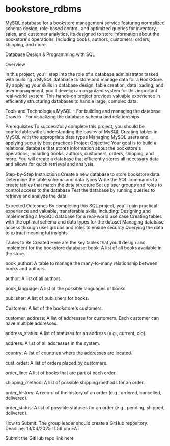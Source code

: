 # bookstore_rdbms
MySQL database for a bookstore management service featuring normalized schema design, role-based control, and optimized queries for inventory, sales, and customer analytics, its designed to store information about the bookstore's operations, including books, authors, customers, orders, shipping, and more.

Database Design & Programming with SQL

Overview

In this project, you'll step into the role of a database administrator tasked with building a  MySQL database to store and manage data for a BookStore. By applying your skills in database design, table creation, data loading, and user management, you'll develop an organized system for this important real-world system. 
This hands-on project provides valuable experience in efficiently structuring databases to handle large, complex data.





Tools and Technologies
MySQL - For building and managing the database
Draw.io - For visualizing the database schema and relationships




Prerequisites
To successfully complete this project, you should be comfortable with:
Understanding the basics of MySQL
Creating tables in MySQL with the appropriate data types
Managing MySQL users and applying security best practices
Project Objective
Your goal is to build a relational database that stores information about the bookstore's operations, including books, authors, customers, orders, shipping, and more. You will create a database that efficiently stores all necessary data and allows for quick retrieval and analysis.




Step-by-Step Instructions
Create a new database to store bookstore data.
Determine the table schema and data types
Write the SQL commands to create tables that match the data structure
Set up user groups and roles to control access to the database
Test the database by running queries to retrieve and analyze the data


Expected Outcomes
By completing this SQL project, you'll gain practical experience and valuable, transferable skills, including:
Designing and implementing a MySQL database for a real-world use case
Creating tables with the optimal schema and data types for the dataset
Managing database access through user groups and roles to ensure security
Querying the data to extract meaningful insights 




Tables to Be Created
Here are the key tables that you'll design and implement for the bookstore database:
book: A list of all books available in the store.

book_author: A table to manage the many-to-many relationship between books and authors.

author: A list of all authors.

book_language: A list of the possible languages of books.

publisher: A list of publishers for books.

Customer: A list of the bookstore's customers.

customer_address: A list of addresses for customers. Each customer can have multiple addresses.

address_status: A list of statuses for an address (e.g., current, old).

address: A list of all addresses in the system.

country: A list of countries where the addresses are located.

cust_order: A list of orders placed by customers.

order_line: A list of books that are part of each order.

shipping_method: A list of possible shipping methods for an order.

order_history: A record of the history of an order (e.g., ordered, cancelled, delivered).

order_status: A list of possible statuses for an order (e.g., pending, shipped, delivered). 


How to Submit.
The group leader should create a GitHub repository.
Deadline: 13/04/2025 11:59 pm EAT


Submit the GitHub repo link here
